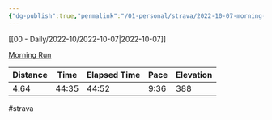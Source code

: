 ```yaml
---
{"dg-publish":true,"permalink":"/01-personal/strava/2022-10-07-morning-run/"}
---
```



[[00 - Daily/2022-10/2022-10-07\|2022-10-07]]

[Morning Run](https://www.strava.com/activities/7942717975)

| Distance | Time  | Elapsed Time | Pace | Elevation |
| -------- | ----- | ------------ | ---- | --------- |
| 4.64     | 44:35 | 44:52        | 9:36 | 388       |




#strava
